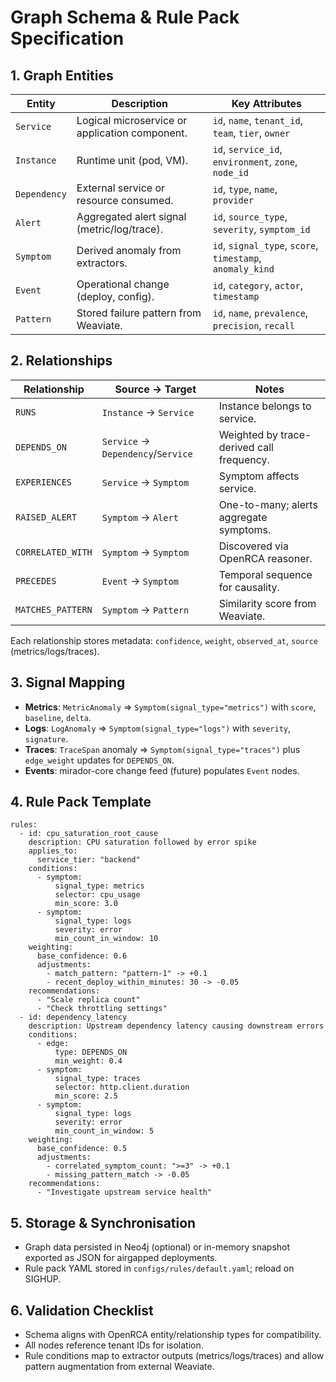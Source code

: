 # Graph Schema & Rule Pack Specification

## 1. Graph Entities
| Entity | Description | Key Attributes |
| ------ | ----------- | -------------- |
| `Service` | Logical microservice or application component. | `id`, `name`, `tenant_id`, `team`, `tier`, `owner` |
| `Instance` | Runtime unit (pod, VM). | `id`, `service_id`, `environment`, `zone`, `node_id` |
| `Dependency` | External service or resource consumed. | `id`, `type`, `name`, `provider` |
| `Alert` | Aggregated alert signal (metric/log/trace). | `id`, `source_type`, `severity`, `symptom_id` |
| `Symptom` | Derived anomaly from extractors. | `id`, `signal_type`, `score`, `timestamp`, `anomaly_kind` |
| `Event` | Operational change (deploy, config). | `id`, `category`, `actor`, `timestamp` |
| `Pattern` | Stored failure pattern from Weaviate. | `id`, `name`, `prevalence`, `precision`, `recall` |

## 2. Relationships
| Relationship | Source → Target | Notes |
| ------------- | -------------- | ----- |
| `RUNS` | `Instance` → `Service` | Instance belongs to service. |
| `DEPENDS_ON` | `Service` → `Dependency`/`Service` | Weighted by trace-derived call frequency. |
| `EXPERIENCES` | `Service` → `Symptom` | Symptom affects service. |
| `RAISED_ALERT` | `Symptom` → `Alert` | One-to-many; alerts aggregate symptoms. |
| `CORRELATED_WITH` | `Symptom` → `Symptom` | Discovered via OpenRCA reasoner. |
| `PRECEDES` | `Event` → `Symptom` | Temporal sequence for causality. |
| `MATCHES_PATTERN` | `Symptom` → `Pattern` | Similarity score from Weaviate. |

Each relationship stores metadata: `confidence`, `weight`, `observed_at`, `source` (metrics/logs/traces).

## 3. Signal Mapping
- **Metrics**: `MetricAnomaly` ⇒ `Symptom(signal_type="metrics")` with `score`, `baseline`, `delta`.
- **Logs**: `LogAnomaly` ⇒ `Symptom(signal_type="logs")` with `severity`, `signature`.
- **Traces**: `TraceSpan` anomaly ⇒ `Symptom(signal_type="traces")` plus `edge_weight` updates for `DEPENDS_ON`.
- **Events**: mirador-core change feed (future) populates `Event` nodes.

## 4. Rule Pack Template
```
rules:
  - id: cpu_saturation_root_cause
    description: CPU saturation followed by error spike
    applies_to:
      service_tier: "backend"
    conditions:
      - symptom:
          signal_type: metrics
          selector: cpu_usage
          min_score: 3.0
      - symptom:
          signal_type: logs
          severity: error
          min_count_in_window: 10
    weighting:
      base_confidence: 0.6
      adjustments:
        - match_pattern: "pattern-1" -> +0.1
        - recent_deploy_within_minutes: 30 -> -0.05
    recommendations:
      - "Scale replica count"
      - "Check throttling settings"
  - id: dependency_latency
    description: Upstream dependency latency causing downstream errors
    conditions:
      - edge:
          type: DEPENDS_ON
          min_weight: 0.4
      - symptom:
          signal_type: traces
          selector: http.client.duration
          min_score: 2.5
      - symptom:
          signal_type: logs
          severity: error
          min_count_in_window: 5
    weighting:
      base_confidence: 0.5
      adjustments:
        - correlated_symptom_count: ">=3" -> +0.1
        - missing_pattern_match -> -0.05
    recommendations:
      - "Investigate upstream service health"
```

## 5. Storage & Synchronisation
- Graph data persisted in Neo4j (optional) or in-memory snapshot exported as JSON for airgapped deployments.
- Rule pack YAML stored in `configs/rules/default.yaml`; reload on SIGHUP.

## 6. Validation Checklist
- Schema aligns with OpenRCA entity/relationship types for compatibility.
- All nodes reference tenant IDs for isolation.
- Rule conditions map to extractor outputs (metrics/logs/traces) and allow pattern augmentation from external Weaviate.
